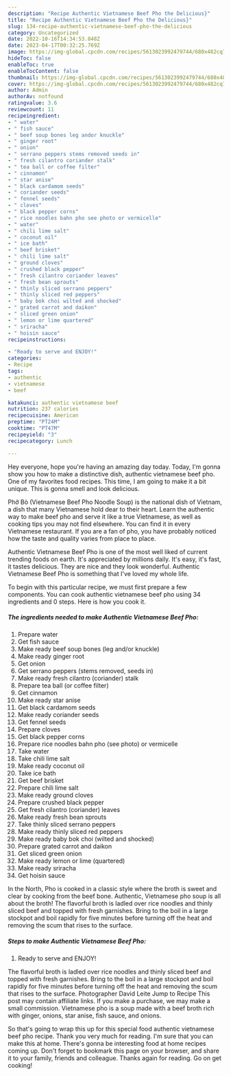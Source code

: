 ```yaml
---
description: "Recipe Authentic Vietnamese Beef Pho the Delicious}"
title: "Recipe Authentic Vietnamese Beef Pho the Delicious}"
slug: 134-recipe-authentic-vietnamese-beef-pho-the-delicious
category: Uncategorized
date: 2022-10-16T14:34:53.848Z
date: 2023-04-17T00:32:25.769Z
image: https://img-global.cpcdn.com/recipes/5613023992479744/680x482cq70/authentic-vietnamese-beef-pho-recipe-main-photo.jpg
hideToc: false
enableToc: true
enableTocContent: false
thumbnail: https://img-global.cpcdn.com/recipes/5613023992479744/680x482cq70/authentic-vietnamese-beef-pho-recipe-main-photo.jpg
cover: https://img-global.cpcdn.com/recipes/5613023992479744/680x482cq70/authentic-vietnamese-beef-pho-recipe-main-photo.jpg
author: Admin
authorAv: notfound
ratingvalue: 3.6
reviewcount: 11
recipeingredient:
- " water"
- " fish sauce"
- " beef soup bones leg andor knuckle"
- " ginger root"
- " onion"
- " serrano peppers stems removed seeds in"
- " fresh cilantro coriander stalk"
- " tea ball or coffee filter"
- " cinnamon"
- " star anise"
- " black cardamom seeds"
- " coriander seeds"
- " fennel seeds"
- " cloves"
- " black pepper corns"
- " rice noodles bahn pho see photo or vermicelle"
- " water"
- " chili lime salt"
- " coconut oil"
- " ice bath"
- " beef brisket"
- " chili lime salt"
- " ground cloves"
- " crushed black pepper"
- " fresh cilantro coriander leaves"
- " fresh bean sprouts"
- " thinly sliced serrano peppers"
- " thinly sliced red peppers"
- " baby bok choi wilted and shocked"
- " grated carrot and daikon"
- " sliced green onion"
- " lemon or lime quartered"
- " sriracha"
- " hoisin sauce"
recipeinstructions:

- "Ready to serve and ENJOY!"
categories:
- Recipe
tags:
- authentic
- vietnamese
- beef

katakunci: authentic vietnamese beef 
nutrition: 237 calories
recipecuisine: American
preptime: "PT24M"
cooktime: "PT47M"
recipeyield: "3"
recipecategory: Lunch

---
```



Hey everyone, hope you're having an amazing day today. Today, I'm gonna show you how to make a distinctive dish, authentic vietnamese beef pho. One of my favorites food recipes. This time, I am going to make it a bit unique. This is gonna smell and look delicious.

Phở Bò (Vietnamese Beef Pho Noodle Soup) is the national dish of Vietnam, a dish that many Vietnamese hold dear to their heart. Learn the authentic way to make beef pho and serve it like a true Vietnamese, as well as cooking tips you may not find elsewhere. You can find it in every Vietnamese restaurant. If you are a fan of pho, you have probably noticed how the taste and quality varies from place to place.

Authentic Vietnamese Beef Pho is one of the most well liked of current trending foods on earth. It's appreciated by millions daily. It's easy, it's fast, it tastes delicious. They are nice and they look wonderful. Authentic Vietnamese Beef Pho is something that I've loved my whole life.


To begin with this particular recipe, we must first prepare a few components. You can cook authentic vietnamese beef pho using 34 ingredients and 0 steps. Here is how you cook it.

<!--inarticleads1-->

##### The ingredients needed to make Authentic Vietnamese Beef Pho:

1. Prepare  water
1. Get  fish sauce
1. Make ready  beef soup bones (leg and/or knuckle)
1. Make ready  ginger root
1. Get  onion
1. Get  serrano peppers (stems removed, seeds in)
1. Make ready  fresh cilantro (coriander) stalk
1. Prepare  tea ball (or coffee filter)
1. Get  cinnamon
1. Make ready  star anise
1. Get  black cardamom seeds
1. Make ready  coriander seeds
1. Get  fennel seeds
1. Prepare  cloves
1. Get  black pepper corns
1. Prepare  rice noodles bahn pho (see photo) or vermicelle
1. Take  water
1. Take  chili lime salt
1. Make ready  coconut oil
1. Take  ice bath
1. Get  beef brisket
1. Prepare  chili lime salt
1. Make ready  ground cloves
1. Prepare  crushed black pepper
1. Get  fresh cilantro (coriander) leaves
1. Make ready  fresh bean sprouts
1. Take  thinly sliced serrano peppers
1. Make ready  thinly sliced red peppers
1. Make ready  baby bok choi (wilted and shocked)
1. Prepare  grated carrot and daikon
1. Get  sliced green onion
1. Make ready  lemon or lime (quartered)
1. Make ready  sriracha
1. Get  hoisin sauce


In the North, Pho is cooked in a classic style where the broth is sweet and clear by cooking from the beef bone. Authentic, Vietnamese pho soup is all about the broth! The flavorful broth is ladled over rice noodles and thinly sliced beef and topped with fresh garnishes. Bring to the boil in a large stockpot and boil rapidly for five minutes before turning off the heat and removing the scum that rises to the surface. 

<!--inarticleads2-->

##### Steps to make Authentic Vietnamese Beef Pho:


1. Ready to serve and ENJOY!

The flavorful broth is ladled over rice noodles and thinly sliced beef and topped with fresh garnishes. Bring to the boil in a large stockpot and boil rapidly for five minutes before turning off the heat and removing the scum that rises to the surface. Photographer David Leite Jump to Recipe This post may contain affiliate links. If you make a purchase, we may make a small commission. Vietnamese pho is a soup made with a beef broth rich with ginger, onions, star anise, fish sauce, and onions. 

So that's going to wrap this up for this special food authentic vietnamese beef pho recipe. Thank you very much for reading. I'm sure that you can make this at home. There's gonna be interesting food at home recipes coming up. Don't forget to bookmark this page on your browser, and share it to your family, friends and colleague. Thanks again for reading. Go on get cooking!
